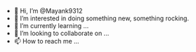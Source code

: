 - 👋 Hi, I’m @Mayank9312
- 👀 I’m interested in doing something new, something rocking.
- 🌱 I’m currently learning ...
- 💞️ I’m looking to collaborate on ...
- 📫 How to reach me ...

<!---
Mayank9312/Mayank9312 is a ✨ special ✨ repository because its `README.md` (this file) appears on your GitHub profile.
You can click the Preview link to take a look at your changes.
--->
